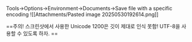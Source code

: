 Tools->Options->Environment->Documents->Save file with a specific encoding
![[Attachments/Pasted image 20250530192614.png]]

==주의! 스크린샷에서 사용한 Unicode 1200은 깃이 제대로 인식 못함! UTF-8을 사용할 수 있도록 하자. ==
